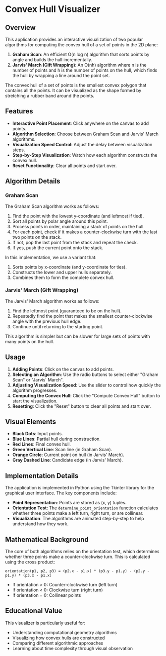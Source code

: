 # Convex Hull Visualizer

## Overview

This application provides an interactive visualization of two popular algorithms for computing the convex hull of a set of points in the 2D plane:

1. **Graham Scan**: An efficient O(n log n) algorithm that sorts points by angle and builds the hull incrementally.
2. **Jarvis' March (Gift Wrapping)**: An O(nh) algorithm where n is the number of points and h is the number of points on the hull, which finds the hull by wrapping a line around the point set.

The convex hull of a set of points is the smallest convex polygon that contains all the points. It can be visualized as the shape formed by stretching a rubber band around the points.

## Features

- **Interactive Point Placement**: Click anywhere on the canvas to add points.
- **Algorithm Selection**: Choose between Graham Scan and Jarvis' March algorithms.
- **Visualization Speed Control**: Adjust the delay between visualization steps.
- **Step-by-Step Visualization**: Watch how each algorithm constructs the convex hull.
- **Reset Functionality**: Clear all points and start over.

## Algorithm Details

### Graham Scan

The Graham Scan algorithm works as follows:

1. Find the point with the lowest y-coordinate (and leftmost if tied).
2. Sort all points by polar angle around this point.
3. Process points in order, maintaining a stack of points on the hull.
4. For each point, check if it makes a counter-clockwise turn with the last two points on the stack.
5. If not, pop the last point from the stack and repeat the check.
6. If yes, push the current point onto the stack.

In this implementation, we use a variant that:

1. Sorts points by x-coordinate (and y-coordinate for ties).
2. Constructs the lower and upper hulls separately.
3. Combines them to form the complete convex hull.

### Jarvis' March (Gift Wrapping)

The Jarvis' March algorithm works as follows:

1. Find the leftmost point (guaranteed to be on the hull).
2. Repeatedly find the point that makes the smallest counter-clockwise angle with the previous hull edge.
3. Continue until returning to the starting point.

This algorithm is simpler but can be slower for large sets of points with many points on the hull.

## Usage

1. **Adding Points**: Click on the canvas to add points.
2. **Selecting an Algorithm**: Use the radio buttons to select either "Graham Scan" or "Jarvis' March".
3. **Adjusting Visualization Speed**: Use the slider to control how quickly the algorithm progresses.
4. **Computing the Convex Hull**: Click the "Compute Convex Hull" button to start the visualization.
5. **Resetting**: Click the "Reset" button to clear all points and start over.

## Visual Elements

- **Black Dots**: Input points.
- **Blue Lines**: Partial hull during construction.
- **Red Lines**: Final convex hull.
- **Green Vertical Line**: Scan line (in Graham Scan).
- **Orange Circle**: Current point on hull (in Jarvis' March).
- **Gray Dashed Line**: Candidate edge (in Jarvis' March).

## Implementation Details

The application is implemented in Python using the Tkinter library for the graphical user interface. The key components include:

- **Point Representation**: Points are stored as (x, y) tuples.
- **Orientation Test**: The `determine_point_orientation` function calculates whether three points make a left turn, right turn, or are collinear.
- **Visualization**: The algorithms are animated step-by-step to help understand how they work.

## Mathematical Background

The core of both algorithms relies on the orientation test, which determines whether three points make a counter-clockwise turn. This is calculated using the cross product:

```
orientation(p1, p2, p3) = (p2.x - p1.x) * (p3.y - p1.y) - (p2.y - p1.y) * (p3.x - p1.x)
```

- If orientation > 0: Counter-clockwise turn (left turn)
- If orientation < 0: Clockwise turn (right turn)
- If orientation = 0: Collinear points

## Educational Value

This visualizer is particularly useful for:

- Understanding computational geometry algorithms
- Visualizing how convex hulls are constructed
- Comparing different algorithmic approaches
- Learning about time complexity through visual observation
